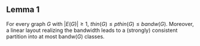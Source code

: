 ## Lemma 1
For every graph $G$ with $|E(G)|\geq 1$, $thin(G) \leq pthin(G) \leq bandw(G)$. Moreover,
a linear layout realizing the bandwidth leads to a (strongly) consistent partition
into at most bandw($G$) classes.